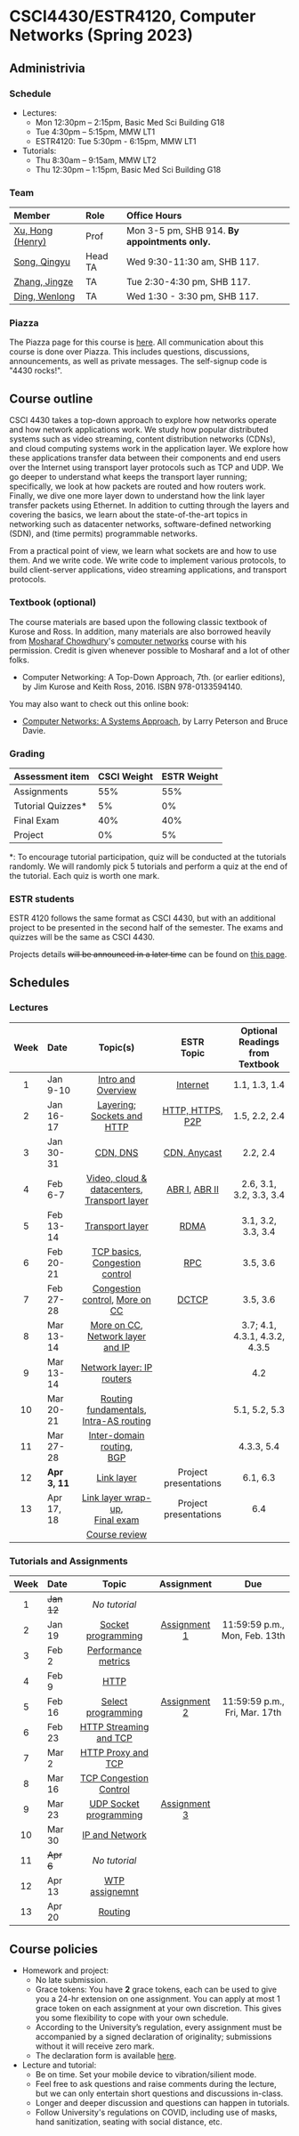# CSCI4430/ESTR4120, Computer Networks (Spring 2023)

## Administrivia

### Schedule
- Lectures: 
  * Mon 12:30pm – 2:15pm, Basic Med Sci Building G18
  * Tue 4:30pm – 5:15pm, MMW LT1
  * ESTR4120: Tue 5:30pm - 6:15pm, MMW LT1
- Tutorials:
  * Thu 8:30am – 9:15am, MMW LT2
  * Thu 12:30pm – 1:15pm, Basic Med Sci Building G18

### Team
| Member | Role | Office Hours |
| :---------------- | :--- | :----------- |
| [Xu, Hong (Henry)](https://henryhxu.github.io/) | Prof | Mon 3-5 pm, SHB 914. **By appointments only.** |
| [Song, Qingyu](mailto:qysong21@cse.cuhk.edu.hk) | Head TA | Wed 9:30-11:30 am, SHB 117. |
| [Zhang, Jingze](mailto:zhang_jing_ze@link.cuhk.edu.hk) | TA | Tue 2:30-4:30 pm, SHB 117. |
| [Ding, Wenlong](mailto:wlding@link.cuhk.edu.hk) | TA | Wed 1:30 - 3:30 pm, SHB 117. |

### Piazza
The Piazza page for this course is [here](https://piazza.com/cuhk.edu.hk/spring2023/csci4430estr4120).
All communication about this course is done over Piazza. This includes questions, discussions, announcements, as well as private messages. 
The self-signup code is "4430 rocks!".

## Course outline
CSCI 4430 takes a top-down approach to explore how networks operate and how network applications work. We study how popular distributed systems such as video streaming, content distribution networks (CDNs), and cloud computing systems work in the application layer. We explore how these applications transfer data between their components and end users over the Internet using transport layer protocols such as TCP and UDP. We go deeper to understand what keeps the transport layer running; specifically, we look at how packets are routed and how routers work. Finally, we dive one more layer down to understand how the link layer transfer packets using Ethernet. In addition to cutting through the layers and covering the basics, we learn about the state-of-the-art topics in networking such as datacenter networks, software-defined networking (SDN), and (time permits) programmable networks.

From a practical point of view, we learn what sockets are and how to use them. And we write code. We write code to implement various protocols, to build client-server applications, video streaming applications, and transport protocols.

### Textbook (optional)
The course materials are based upon the following classic textbook of Kurose and Ross. In addition, many materials are also borrowed heavily from [Mosharaf Chowdhury](http://www.mosharaf.com/)'s [computer networks](https://github.com/mosharaf/eecs489) course with his permission. Credit is given whenever possible to Mosharaf and a lot of other folks.
- Computer Networking: A Top-Down Approach, 7th. (or earlier editions), by Jim Kurose and Keith Ross, 2016. ISBN 978-0133594140.

You may also want to check out this online book:
- [Computer Networks: A Systems Approach](https://book.systemsapproach.org/index.html), by Larry Peterson and Bruce Davie.

### Grading
| Assessment item | CSCI Weight | ESTR Weight
| :---------------- | :--- | :--- | 
| Assignments | 55% | 55%
| Tutorial Quizzes* | 5% | 0%
| Final Exam | 40% | 40%
| Project | 0% | 5%

\*: To encourage tutorial participation, quiz will be conducted at the tutorials randomly. We will randomly pick 5 tutorials and perform a quiz at the end of the tutorial. Each quiz is worth one mark.

### ESTR students
ESTR 4120 follows the same format as CSCI 4430, but with an additional project to be presented in the second half of the semester. The exams and quizzes will be the same as CSCI 4430.

Projects details ~~will be announced in a later time~~ can be found on [this page](project.md).

## Schedules
<!--  Click on the topic to access the slides, and on the date to view the recording. -->

### Lectures
| Week | Date | Topic(s) | ESTR  <br>Topic | Optional Readings  <br>from Textbook |
| :---: |:----------- | :-----------------: | :------------: | :------------: | 
|1| Jan 9-10 | [Intro and Overview](lec/lec1.pptx) | [Internet](lec/estr1.pptx) | 1.1, 1.3, 1.4
|2| Jan 16-17| [Layering](lec/lec2.pptx);  <br>[Sockets and HTTP](lec/lec3.pptx) | [HTTP, HTTPS, P2P](lec/estr2.pptx)  | 1.5, 2.2, 2.4
|3| Jan 30-31| [CDN, DNS](lec/lec4.pptx) | [CDN, Anycast](lec/estr3.pptx) | 2.2, 2.4
|4| Feb 6-7| [Video, cloud & datacenters](lec/lec5.pptx),  <br>[Transport layer](lec/lec6.pptx) | [ABR I](lec/estr4.pptx), [ABR II](lec/estr4-puffer.pdf) | 2.6, 3.1, 3.2, 3.3, 3.4
|5| Feb 13-14| [Transport layer](lec/lec6.pptx) | [RDMA](lec/estr5-rdma.ppt) | 3.1, 3.2, 3.3, 3.4
|6| Feb 20-21| [TCP basics](lec/lec7.pptx),  <br>[Congestion control](lec/lec8.pptx) | [RPC](lec/estr6-rpc.pdf) | 3.5, 3.6
|7| Feb 27-28| [Congestion control](lec/lec8.pptx), [More on CC](lec/lec9.pptx) | [DCTCP](lec/estr7.pdf) | 3.5, 3.6
|8| Mar 13-14| [More on CC](lec/lec9.pptx),  <br>[Network layer and IP](lecture/) |  | 3.7; 4.1, 4.3.1, 4.3.2, 4.3.5
|9| Mar 13-14| [Network layer: IP routers](lecture/) |  | 4.2
|10| Mar 20-21| [Routing fundamentals](lecture/),  <br>[Intra-AS routing](lecture/) |  | 5.1, 5.2, 5.3
|11| Mar 27-28| [Inter-domain routing](lecture/),  <br>[BGP](lecture/) |  | 4.3.3, 5.4
|12| **Apr 3, 11**| [Link layer](lecture/) | Project presentations | 6.1, 6.3
|13| Apr 17, 18| [Link layer wrap-up](lecture/),  <br>[Final exam](lecture/) | Project presentations | 6.4
| | | [Course review](lecture/)

### Tutorials and Assignments
<!--  ~~11:59:59 p.m., Sat, Jan 29th~~ 18:00:00 p.m., Mon, Jan 31st -->
<!-- assignment-1 -->
<!-- []() -->
| Week | Date | Topic | Assignment | Due |
| :---: | :------------------ | :-----: | :-------------: | :-------------: |
| 1 | ~~Jan 12~~ | *No tutorial* | | |
| 2 | Jan 19 | [Socket programming](tutorial/T01/) | [Assignment 1](assignment/assignment-1) | 11:59:59 p.m., Mon, Feb. 13th |
| 3 | Feb 2 | [Performance metrics](tutorial/T02/) | ||
| 4 | Feb 9 | [HTTP](tutorial/T03/) | ||
| 5 | Feb 16 | [Select programming](tutorial/T04/) | [Assignment 2](assignment/assignment-2) | 11:59:59 p.m., Fri, Mar. 17th |
| 6 | Feb 23 |[HTTP Streaming and TCP](tutorial/T05/)|||
| 7 | Mar 2 |[HTTP Proxy and TCP](tutorial/T06/)|||
| 8 | Mar 16 |[TCP Congestion Control](tutorial/T07/)|||
| 9 | Mar 23 |[UDP Socket programming](tutorial/T08/)|[Assignment 3]()| |
| 10 | Mar 30 |[IP and Network](tutorial/T09/)|||
| 11 | ~~Apr 6~~ | *No tutorial* |||
| 12 | Apr 13 |[WTP assignemnt](tutorial/T10/)|||
| 13 | Apr 20 |[Routing](tutorial/T11/)|||


## Course policies
- Homework and project: 
  * No late submission.
  * Grace tokens: You have **2** grace tokens, each can be used to give you a 24-hr extension on one assignment. You can apply at most 1 grace token on each assignment at your own discretion. This gives you some flexibility to cope with your own schedule.
  * According to the University’s regulation, every assignment must be accompanied by a signed declaration of originality; submissions without it will receive zero mark.
  * The declaration form is available [here](https://www.cuhk.edu.hk/policy/academichonesty/Eng_htm_files_(2013-14)/declaration_en.doc).
- Lecture and tutorial:
  * Be on time. Set your mobile device to vibration/silient mode.
  * Feel free to ask questions and raise comments during the lecture, but we can only entertain short questions and discussions in-class.
  * Longer and deeper discussion and questions can happen in tutorials.
  * Follow University's regulations on COVID, including use of masks, hand sanitization, seating with social distance, etc.
